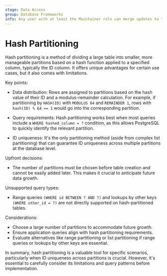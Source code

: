 ```yaml
---
stage: Data Access
group: Database Frameworks
info: Any user with at least the Maintainer role can merge updates to this content. For details, see https://docs.gitlab.com/ee/development/development_processes.html#development-guidelines-review.
---
```


# Hash Partitioning

Hash partitioning is a method of dividing a large table into smaller, more manageable partitions based on a hash function applied to a specified column, typically the ID column. It offers unique advantages for certain use cases, but it also comes with limitations.

Key points:

- Data distribution: Rows are assigned to partitions based on the hash value of their ID and a modulus-remainder calculation.
  For example, if partitioning by `HASH(ID)` with `MODULUS 64` and `REMAINDER 1`, rows with `hash(ID) % 64 == 1` would go into the corresponding partition.

- Query requirements: Hash partitioning works best when most queries include a `WHERE hashed_column = ?` condition,
  as this allows PostgreSQL to quickly identify the relevant partition.

- ID uniqueness: It's the only partitioning method (aside from complex list partitioning) that can guarantee ID uniqueness across multiple partitions at the database level.

Upfront decisions:

- The number of partitions must be chosen before table creation and cannot be easily added later. This makes it crucial to anticipate future data growth.

Unsupported query types:

- Range queries `(WHERE id BETWEEN ? AND ?)` and lookups by other keys `(WHERE other_id = ?)` are not directly supported on hash-partitioned tables.

Considerations:

- Choose a large number of partitions to accommodate future growth.
- Ensure application queries align with hash partitioning requirements.
- Evaluate alternatives like range partitioning or list partitioning if range queries or lookups by other keys are essential.

In summary, hash partitioning is a valuable tool for specific scenarios, particularly when ID uniqueness across partitions is crucial. However, it's essential to carefully consider its limitations and query patterns before implementation.
